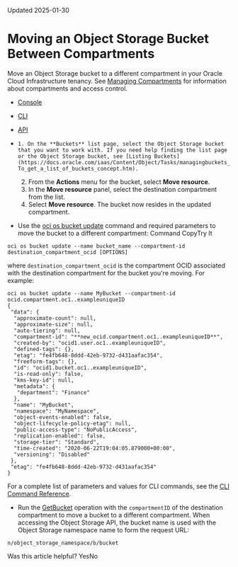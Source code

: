 Updated 2025-01-30
# Moving an Object Storage Bucket Between Compartments
Move an Object Storage bucket to a different compartment in your Oracle Cloud Infrastructure tenancy.
See [Managing Compartments](https://docs.oracle.com/iaas/Content/Identity/compartments/managingcompartments.htm) for information about compartments and access control.
  * [Console](https://docs.oracle.com/en-us/iaas/Content/Object/Tasks/managingbuckets_topic-To_move_a_bucket_to_a_different_compartment.htm)
  * [CLI](https://docs.oracle.com/en-us/iaas/Content/Object/Tasks/managingbuckets_topic-To_move_a_bucket_to_a_different_compartment.htm)
  * [API](https://docs.oracle.com/en-us/iaas/Content/Object/Tasks/managingbuckets_topic-To_move_a_bucket_to_a_different_compartment.htm)


  *     1. On the **Buckets** list page, select the Object Storage bucket that you want to work with. If you need help finding the list page or the Object Storage bucket, see [Listing Buckets](https://docs.oracle.com/iaas/Content/Object/Tasks/managingbuckets_topic-To_get_a_list_of_buckets_concept.htm).
    2. From the **Actions** menu for the bucket, select **Move resource**.
    3. In the **Move resource** panel, select the destination compartment from the list.
    4. Select **Move resource**.
The bucket now resides in the updated compartment.
  * Use the [oci os bucket update](https://docs.oracle.com/iaas/tools/oci-cli/latest/oci_cli_docs/cmdref/os/bucket/update.html) command and required parameters to move the bucket to a different compartment:
Command
CopyTry It
```
oci os bucket update --name bucket_name --compartment-id destination_compartment_ocid [OPTIONS]
```

where `destination_compartment_ocid` is the compartment OCID associated with the destination compartment for the bucket you're moving.
For example:
```
oci os bucket update --name MyBucket --compartment-id ocid.compartment.oc1..exampleuniqueID
{
 "data": {
  "approximate-count": null,
  "approximate-size": null,
  "auto-tiering": null,
  "compartment-id": "**new_ocid.compartment.oc1..exampleuniqueID**",
  "created-by": "ocid1.user.oc1..exampleuniqueID",
  "defined-tags": {},
  "etag": "fe4fb648-8ddd-42eb-9732-d431aafac354",
  "freeform-tags": {},
  "id": "ocid1.bucket.oc1..exampleuniqueID",
  "is-read-only": false,
  "kms-key-id": null,
  "metadata": {
   "department": "Finance"
  },
  "name": "MyBucket",
  "namespace": "MyNamespace",
  "object-events-enabled": false,					
  "object-lifecycle-policy-etag": null,
  "public-access-type": "NoPublicAccess",
  "replication-enabled": false,
  "storage-tier": "Standard",
  "time-created": "2020-06-22T19:04:05.879000+00:00",
  "versioning": "Disabled"
 },
 "etag": "fe4fb648-8ddd-42eb-9732-d431aafac354"
}
```

For a complete list of parameters and values for CLI commands, see the [CLI Command Reference](https://docs.oracle.com/iaas/tools/oci-cli/latest).
  * Run the [GetBucket](https://docs.oracle.com/iaas/api/#/en/objectstorage/latest/Bucket/GetBucket) operation with the `compartmentID` of the destination compartment to move a bucket to a different compartment.
When accessing the Object Storage API, the bucket name is used with the Object Storage namespace name to form the request URL:
```
n/object_storage_namespace/b/bucket
```



Was this article helpful?
YesNo

